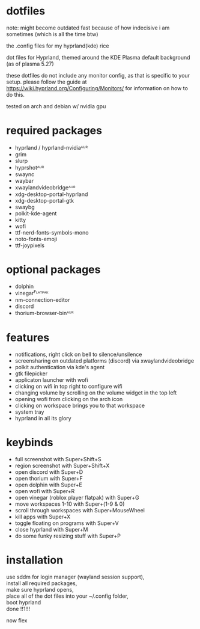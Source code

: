 # dotfiles
note: might become outdated fast because of how indecisive i am sometimes (which is all the time btw)

the .config files for my hyprland(kde) rice

dot files for Hyprland, themed around the KDE Plasma default background (as of plasma 5.27)

these dotfiles do not include any monitor config, as that is specific to your setup.
please follow the guide at https://wiki.hyprland.org/Configuring/Monitors/ for information on how to do this.

tested on arch and debian w/ nvidia gpu

# required packages
 -  hyprland / hyprland-nvidiaᴬᵁᴿ
 -  grim
 -  slurp
 -  hyprshotᴬᵁᴿ
 -  swaync
 -  waybar
 -  xwaylandvideobridgeᴬᵁᴿ
 -  xdg-desktop-portal-hyprland
 -  xdg-desktop-portal-gtk
 -  swaybg
 -  polkit-kde-agent
 -  kitty
 -  wofi
 -  ttf-nerd-fonts-symbols-mono
 -  noto-fonts-emoji
 -  ttf-joypixels
# optional packages
 -  dolphin
 -  vinegarꟳᴸᴬᵀᴾᴬᴷ
 -  nm-connection-editor
 -  discord
 -  thorium-browser-binᴬᵁᴿ

# features
 - notifications, right click on bell to silence/unsilence
 - screensharing on outdated platforms (discord) via xwaylandvideobridge
 - polkit authentication via kde's agent
 - gtk filepicker
 - applicaton launcher with wofi
 - clicking on wifi in top right to configure wifi
 - changing volume by scrolling on the volume widget in the top left
 - opening wofi from clicking on the arch icon
 - clicking on workspace brings you to that workspace
 - system tray
 - hyprland in all its glory

# keybinds
 - full screenshot with Super+Shift+S
 - region screenshot with Super+Shift+X
 - open discord with Super+D
 - open thorium with Super+F
 - open dolphin with Super+E
 - open wofi with Super+R
 - open vinegar (roblox player flatpak) with Super+G
 - move workspaces 1-10 with Super+(1-9 & 0)
 - scroll through workspaces with Super+MouseWheel
 - kill apps with Super+X
 - toggle floating on programs with Super+V
 - close hyprland with Super+M
 - do some funky resizing stuff with Super+P

# installation
use sddm for login manager (wayland session support),  
install all required packages,  
make sure hyprland opens,  
place all of the dot files into your ~/.config folder,  
boot hyprland  
done !!1!!!  

now flex
